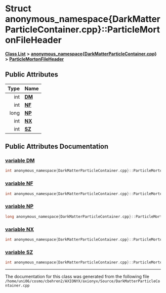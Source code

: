 
# Struct anonymous\_namespace{DarkMatterParticleContainer.cpp}::ParticleMortonFileHeader


[**Class List**](annotated.md) **>** [**anonymous\_namespace{DarkMatterParticleContainer.cpp}**](namespaceanonymous__namespace_02DarkMatterParticleContainer_8cpp_03.md) **>** [**ParticleMortonFileHeader**](structanonymous__namespace_02DarkMatterParticleContainer_8cpp_03_1_1ParticleMortonFileHeader.md)


















## Public Attributes

| Type | Name |
| ---: | :--- |
|  int | [**DM**](structanonymous__namespace_02DarkMatterParticleContainer_8cpp_03_1_1ParticleMortonFileHeader.md#variable-dm)  <br> |
|  int | [**NF**](structanonymous__namespace_02DarkMatterParticleContainer_8cpp_03_1_1ParticleMortonFileHeader.md#variable-nf)  <br> |
|  long | [**NP**](structanonymous__namespace_02DarkMatterParticleContainer_8cpp_03_1_1ParticleMortonFileHeader.md#variable-np)  <br> |
|  int | [**NX**](structanonymous__namespace_02DarkMatterParticleContainer_8cpp_03_1_1ParticleMortonFileHeader.md#variable-nx)  <br> |
|  int | [**SZ**](structanonymous__namespace_02DarkMatterParticleContainer_8cpp_03_1_1ParticleMortonFileHeader.md#variable-sz)  <br> |










## Public Attributes Documentation


### <a href="#variable-dm" id="variable-dm">variable DM </a>


```cpp
int anonymous_namespace{DarkMatterParticleContainer.cpp}::ParticleMortonFileHeader::DM;
```



### <a href="#variable-nf" id="variable-nf">variable NF </a>


```cpp
int anonymous_namespace{DarkMatterParticleContainer.cpp}::ParticleMortonFileHeader::NF;
```



### <a href="#variable-np" id="variable-np">variable NP </a>


```cpp
long anonymous_namespace{DarkMatterParticleContainer.cpp}::ParticleMortonFileHeader::NP;
```



### <a href="#variable-nx" id="variable-nx">variable NX </a>


```cpp
int anonymous_namespace{DarkMatterParticleContainer.cpp}::ParticleMortonFileHeader::NX;
```



### <a href="#variable-sz" id="variable-sz">variable SZ </a>


```cpp
int anonymous_namespace{DarkMatterParticleContainer.cpp}::ParticleMortonFileHeader::SZ;
```



------------------------------
The documentation for this class was generated from the following file `/home/uni06/cosmo/cbehren2/AXIONYX/axionyx/Source/DarkMatterParticleContainer.cpp`
